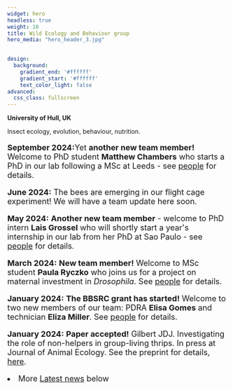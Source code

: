 ```yaml
---
widget: hero
headless: true
weight: 10
title: Wild Ecology and Behaviour group
hero_media: "hero_header_3.jpg"

    
design:
  background:
    gradient_end: '#ffffff'
    gradient_start: '#ffffff'
    text_color_light: false
advanced:
  css_class: fullscreen
---
```

<style>
            .my_text
            {
                font-size:      18px;
            }
            em {
                color: #ff0000;
            }
</style>
        
**University of Hull, UK**

<div>Insect ecology, evolution, behaviour, nutrition.
</div>
<p>
<p>
<div class='my_text'>
<p><b>September 2024:</b>Yet <b>another new team member!</b>  Welcome to PhD student <b>Matthew Chambers</b> who starts a PhD in our lab following a MSc at Leeds - see <a href='https://wildecolhull.netlify.app/#people'> people</a> for details.

<p><b>June 2024:</b> The bees are emerging in our flight cage experiment! We will have a team update here soon.

<p><b>May 2024:</b> <b>Another new team member</b> - welcome to PhD intern <b>Lais Grossel</b> who will shortly start a year's internship in our lab from her PhD at Sao Paulo - see <a href='https://wildecolhull.netlify.app/#people'> people</a> for details.

<p><b>March 2024:</b> <b>New team member!</b> Welcome to MSc student <b>Paula Ryczko</b> who joins us for a project on maternal investment in <i>Drosophila</i>. See <a href='https://wildecolhull.netlify.app/#people'> people</a> for details.

<p><b>January 2024:</b> <b>The BBSRC grant has started!</b> Welcome to two new members of our team: PDRA <b>Elisa Gomes</b> and technician <b>Eliza Miller</b>. See <a href='https://wildecolhull.netlify.app/#people'> people</a> for details.

<p><b>January 2024:</b> <b>Paper accepted!</b> Gilbert JDJ. Investigating the role of non-helpers in group-living thrips. In press at Journal of Animal Ecology. See the preprint for details, <a href='https://www.biorxiv.org/content/10.1101/2023.09.08.556834v1'>here</a>.


<li>More <a href='#posts'>Latest news</a> below</div>
